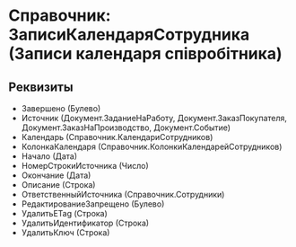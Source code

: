 ﻿# Справочник: ЗаписиКалендаряСотрудника (Записи календаря співробітника)

## Реквизиты

- Завершено (Булево)
- Источник (Документ.ЗаданиеНаРаботу, Документ.ЗаказПокупателя, Документ.ЗаказНаПроизводство, Документ.Событие)
- Календарь (Справочник.КалендариСотрудников)
- КолонкаКалендаря (Справочник.КолонкиКалендарейСотрудников)
- Начало (Дата)
- НомерСтрокиИсточника (Число)
- Окончание (Дата)
- Описание (Строка)
- ОтветственныйИсточника (Справочник.Сотрудники)
- РедактированиеЗапрещено (Булево)
- УдалитьETag (Строка)
- УдалитьИдентификатор (Строка)
- УдалитьКлюч (Строка)

